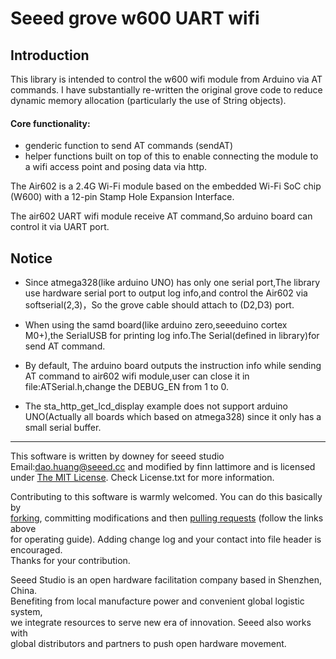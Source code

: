 # Seeed grove w600 UART wifi

## Introduction
This library is intended to control the w600 wifi module from Arduino via AT commands. I have substantially re-written the original grove code to reduce dynamic memory allocation (particularly the use of String objects). 

#### Core functionality:
   - genderic function to send AT commands (sendAT)
   - helper functions built on top of this to enable connecting the module to a wifi access point and posing data via http. 

The Air602 is a 2.4G Wi-Fi module based on the embedded Wi-Fi SoC chip (W600) with a  12-pin Stamp Hole Expansion Interface. 

The air602 UART wifi module receive AT command,So arduino board can control it via UART port.  

## Notice
* Since atmega328(like arduino UNO) has only one serial port,The library use hardware serial port to output log info,and control the Air602 via softserial(2,3)，So the grove cable should attach to (D2,D3) port.  

* When using the samd board(like arduino zero,seeeduino cortex M0+),the SerialUSB for printing log info.The Serial(defined in library)for send AT command.  

* By default, The arduino board outputs the instruction info while sending AT command to air602 wifi module,user can close it in file:ATSerial.h,change the DEBUG_EN from 1 to 0.


* The sta_http_get_lcd_display example does not support arduino UNO(Actually all boards which based on atmega328) since it only  has a small serial buffer.

***
This software is written by downey  for seeed studio<br>
Email:dao.huang@seeed.cc
and modified by finn lattimore
and is licensed under [The MIT License](http://opensource.org/licenses/mit-license.php). Check License.txt for more information.<br>



Contributing to this software is warmly welcomed. You can do this basically by<br>
[forking](https://help.github.com/articles/fork-a-repo), committing modifications and then [pulling requests](https://help.github.com/articles/using-pull-requests) (follow the links above<br>
for operating guide). Adding change log and your contact into file header is encouraged.<br>
Thanks for your contribution.

Seeed Studio is an open hardware facilitation company based in Shenzhen, China. <br>
Benefiting from local manufacture power and convenient global logistic system, <br>
we integrate resources to serve new era of innovation. Seeed also works with <br>
global distributors and partners to push open hardware movement.<br>



